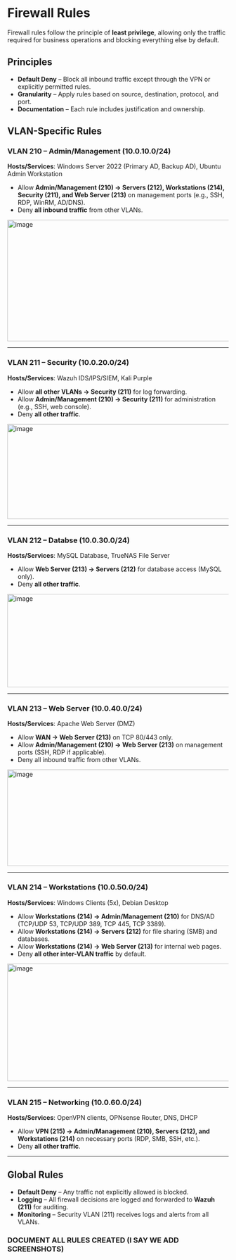 # Firewall Rules

Firewall rules follow the principle of **least privilege**, allowing only the traffic required for business operations and blocking everything else by default.

## Principles
- **Default Deny** – Block all inbound traffic except through the VPN or explicitly permitted rules.  
- **Granularity** – Apply rules based on source, destination, protocol, and port.  
- **Documentation** – Each rule includes justification and ownership.  

## VLAN-Specific Rules

### VLAN 210 – Admin/Management (10.0.10.0/24)
**Hosts/Services**: Windows Server 2022 (Primary AD, Backup AD), Ubuntu Admin Workstation  
- Allow **Admin/Management (210) → Servers (212), Workstations (214), Security (211), and Web Server (213)** on management ports (e.g., SSH, RDP, WinRM, AD/DNS).  
- Deny **all inbound traffic** from other VLANs.
<img width="512" height="276" alt="image" src="https://github.com/user-attachments/assets/1bf37786-f48f-4a2a-9b89-e797613ab6dc" />


---

### VLAN 211 – Security (10.0.20.0/24)
**Hosts/Services**: Wazuh IDS/IPS/SIEM, Kali Purple  
- Allow **all other VLANs → Security (211)** for log forwarding.  
- Allow **Admin/Management (210) → Security (211)** for administration (e.g., SSH, web console).  
- Deny **all other traffic**.
<img width="518" height="216" alt="image" src="https://github.com/user-attachments/assets/2ac7544d-bf2d-4c7d-b6d4-5b61aa8f6908" />


---

### VLAN 212 – Databse (10.0.30.0/24)
**Hosts/Services**: MySQL Database, TrueNAS File Server   
- Allow **Web Server (213) → Servers (212)** for database access (MySQL only).  
- Deny **all other traffic**.
<img width="515" height="212" alt="image" src="https://github.com/user-attachments/assets/2e985843-347d-4012-8e68-89f41400fd9e" />


---

### VLAN 213 – Web Server (10.0.40.0/24)
**Hosts/Services**: Apache Web Server (DMZ)  
- Allow **WAN → Web Server (213)** on TCP 80/443 only.  
- Allow **Admin/Management (210) → Web Server (213)** on management ports (SSH, RDP if applicable).  
- Deny all inbound traffic from other VLANs.
<img width="514" height="219" alt="image" src="https://github.com/user-attachments/assets/5048aa93-7cc7-403c-b0b1-651edc105a86" />


---

### VLAN 214 – Workstations (10.0.50.0/24)
**Hosts/Services**: Windows Clients (5x), Debian Desktop  
- Allow **Workstations (214) → Admin/Management (210)** for DNS/AD (TCP/UDP 53, TCP/UDP 389, TCP 445, TCP 3389).  
- Allow **Workstations (214) → Servers (212)** for file sharing (SMB) and databases.  
- Allow **Workstations (214) → Web Server (213)** for internal web pages.  
- Deny **all other inter-VLAN traffic** by default.
<img width="518" height="267" alt="image" src="https://github.com/user-attachments/assets/4018ad60-56c5-4aee-9a04-3eeef7f2edfc" />


---

### VLAN 215 – Networking (10.0.60.0/24)
**Hosts/Services**: OpenVPN clients, OPNsense Router, DNS, DHCP  
- Allow **VPN (215) → Admin/Management (210), Servers (212), and Workstations (214)** on necessary ports (RDP, SMB, SSH, etc.).  
- Deny **all other traffic**.  

---

## Global Rules
- **Default Deny** – Any traffic not explicitly allowed is blocked.  
- **Logging** – All firewall decisions are logged and forwarded to **Wazuh (211)** for auditing.  
- **Monitoring** – Security VLAN (211) receives logs and alerts from all VLANs.  

### DOCUMENT ALL RULES CREATED (I SAY WE ADD SCREENSHOTS)
